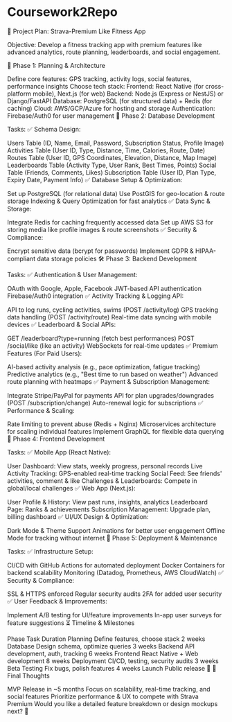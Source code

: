 # Coursework2Repo

🚀 Project Plan: Strava-Premium Like Fitness App

Objective:
Develop a fitness tracking app with premium features like advanced analytics, route planning, leaderboards, and social engagement.

📌 Phase 1: Planning & Architecture

Define core features: GPS tracking, activity logs, social features, performance insights
Choose tech stack:
Frontend: React Native (for cross-platform mobile), Next.js (for web)
Backend: Node.js (Express or NestJS) or Django/FastAPI
Database: PostgreSQL (for structured data) + Redis (for caching)
Cloud: AWS/GCP/Azure for hosting and storage
Authentication: Firebase/Auth0 for user management
📂 Phase 2: Database Development

Tasks:
✅ Schema Design:

Users Table (ID, Name, Email, Password, Subscription Status, Profile Image)
Activities Table (User ID, Type, Distance, Time, Calories, Route, Date)
Routes Table (User ID, GPS Coordinates, Elevation, Distance, Map Image)
Leaderboards Table (Activity Type, User Rank, Best Times, Points)
Social Table (Friends, Comments, Likes)
Subscription Table (User ID, Plan Type, Expiry Date, Payment Info)
✅ Database Setup & Optimization:

Set up PostgreSQL (for relational data)
Use PostGIS for geo-location & route storage
Indexing & Query Optimization for fast analytics
✅ Data Sync & Storage:

Integrate Redis for caching frequently accessed data
Set up AWS S3 for storing media like profile images & route screenshots
✅ Security & Compliance:

Encrypt sensitive data (bcrypt for passwords)
Implement GDPR & HIPAA-compliant data storage policies
🛠️ Phase 3: Backend Development

Tasks:
✅ Authentication & User Management:

OAuth with Google, Apple, Facebook
JWT-based API authentication
Firebase/Auth0 integration
✅ Activity Tracking & Logging API:

API to log runs, cycling activities, swims (POST /activity/log)
GPS tracking data handling (POST /activity/route)
Real-time data syncing with mobile devices
✅ Leaderboard & Social APIs:

GET /leaderboard?type=running (fetch best performances)
POST /social/like (like an activity)
WebSockets for real-time updates
✅ Premium Features (For Paid Users):

AI-based activity analysis (e.g., pace optimization, fatigue tracking)
Predictive analytics (e.g., "Best time to run based on weather")
Advanced route planning with heatmaps
✅ Payment & Subscription Management:

Integrate Stripe/PayPal for payments
API for plan upgrades/downgrades (POST /subscription/change)
Auto-renewal logic for subscriptions
✅ Performance & Scaling:

Rate limiting to prevent abuse (Redis + Nginx)
Microservices architecture for scaling individual features
Implement GraphQL for flexible data querying
🎨 Phase 4: Frontend Development

Tasks:
✅ Mobile App (React Native):

User Dashboard: View stats, weekly progress, personal records
Live Activity Tracking: GPS-enabled real-time tracking
Social Feed: See friends' activities, comment & like
Challenges & Leaderboards: Compete in global/local challenges
✅ Web App (Next.js):

User Profile & History: View past runs, insights, analytics
Leaderboard Page: Ranks & achievements
Subscription Management: Upgrade plan, billing dashboard
✅ UI/UX Design & Optimization:

Dark Mode & Theme Support
Animations for better user engagement
Offline Mode for tracking without internet
🚀 Phase 5: Deployment & Maintenance

Tasks:
✅ Infrastructure Setup:

CI/CD with GitHub Actions for automated deployment
Docker Containers for backend scalability
Monitoring (Datadog, Prometheus, AWS CloudWatch)
✅ Security & Compliance:

SSL & HTTPS enforced
Regular security audits
2FA for added user security
✅ User Feedback & Improvements:

Implement A/B testing for UI/feature improvements
In-app user surveys for feature suggestions
⏳ Timeline & Milestones

Phase	Task	Duration
Planning	Define features, choose stack	2 weeks
Database	Design schema, optimize queries	3 weeks
Backend	API development, auth, tracking	6 weeks
Frontend	React Native + Web development	8 weeks
Deployment	CI/CD, testing, security audits	3 weeks
Beta Testing	Fix bugs, polish features	4 weeks
Launch	Public release	🚀
📌 Final Thoughts

MVP Release in ~5 months
Focus on scalability, real-time tracking, and social features
Prioritize performance & UX to compete with Strava Premium
Would you like a detailed feature breakdown or design mockups next? 🚀




